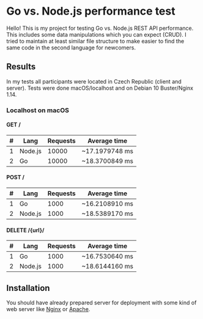 # Go vs. Node.js performance test

Hello! This is my project for testing Go vs. Node.js REST API performance. This includes some data manipulations which you can expect (CRUD). I tried to maintain at least similar file structure to make easier to find the same code in the second language for newcomers.

## Results

In my tests all participants were located in Czech Republic (client and server). Tests were done macOS/localhost and on Debian 10 Buster/Nginx 1.14.

### Localhost on macOS

#### GET /

| # | Lang    | Requests | Average time   |
|---|---------|----------|----------------|
| 1 | Node.js | 10000    | ~17.1979748 ms |
| 2 | Go      | 10000    | ~18.3700849 ms |


#### POST /

| # | Lang    | Requests | Average time   |
|---|---------|----------|----------------|
| 1 | Go      | 1000     | ~16.2108910 ms |
| 2 | Node.js | 1000     | ~18.5389170 ms |

#### DELETE /{url}/

| # | Lang    | Requests | Average time   |
|---|---------|----------|----------------|
| 1 | Go      | 1000     | ~16.7530640 ms |
| 2 | Node.js | 1000     | ~18.6144160 ms |

## Installation

You should have already prepared server for deployment with some kind of web server like [Nginx](https://www.nginx.com/) or [Apache](https://httpd.apache.org/).
